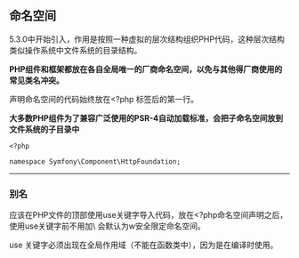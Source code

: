 ## 命名空间

5.3.0中开始引入，作用是按照一种虚拟的层次结构组织PHP代码，这种层次结构类似操作系统中文件系统的目录结构。

**PHP组件和框架都放在各自全局唯一的厂商命名空间，以免与其他得厂商使用的常见类名冲突。**

声明命名空间的代码始终放在&lt;?php 标签后的第一行。

**大多数PHP组件为了兼容广泛使用的PSR-4自动加载标准，会把子命名空间放到文件系统的子目录中**

```
<?php

namespace Symfony\Component\HttpFoundation;
```



---

### 别名

应该在PHP文件的顶部使用use关键字导入代码，放在&lt;?php命名空间声明之后，使用use关键字前不用加\ 会默认为w安全限定命名空间。

use 关键字必须出现在全局作用域（不能在函数类中），因为是在编译时使用。





